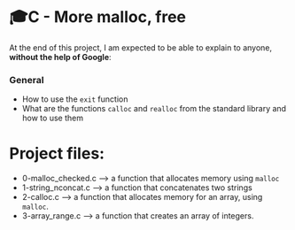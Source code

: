 # :mortar_board:C - More malloc, free


At the end of this project, I am expected to be able to  explain to anyone,  **without the help of Google**:

### General

-   How to use the  `exit`  function
-   What are the functions  `calloc`  and  `realloc`  from the standard library and how to use them
  

# Project files:

 - 0-malloc_checked.c --> a function that allocates memory using `malloc`
 - 1-string_nconcat.c --> a function that concatenates two strings
 - 2-calloc.c --> a function that allocates memory for an array, using `malloc`.
 - 3-array_range.c --> a function that creates an array of integers.
